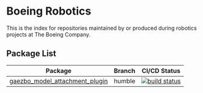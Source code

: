 # Boeing Robotics

This is the index for repositories maintained by or produced during robotics projects at The Boeing Company. 

## Package List

| Package | Branch | CI/CD Status |
|---|---|---|
| [gaezbo_model_attachment_plugin](https://github.com/Boeing/gazebo_model_attachment_plugin) | humble | [![build status](https://github.com/Boeing/gazebo_model_attachment_plugin/humble/pipeline.svg)](https://github.com/Boeing/gazebo_model_attachment_plugin/-/pipelines) | noetic | [![build status](https://github.com/Boeing/gazebo_model_attachment_plugin/noetic/pipeline.svg)](https://github.com/Boeing/gazebo_model_attachment_plugin/-/pipelines) |
